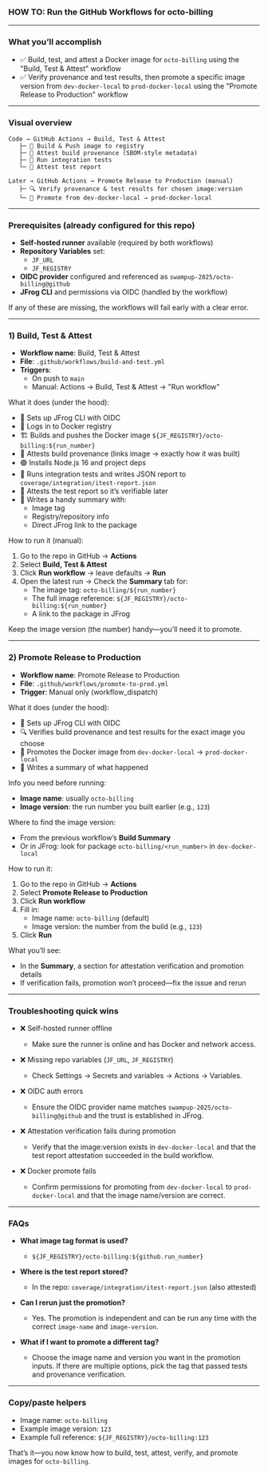 ### HOW TO: Run the GitHub Workflows for octo-billing


---

### What you’ll accomplish

- ✅ Build, test, and attest a Docker image for `octo-billing` using the "Build, Test & Attest" workflow
- ✅ Verify provenance and test results, then promote a specific image version from `dev-docker-local` to `prod-docker-local` using the "Promote Release to Production" workflow

---

### Visual overview

```
Code → GitHub Actions → Build, Test & Attest
   ├─ 🐳 Build & Push image to registry
   ├─ 🧾 Attest build provenance (SBOM-style metadata)
   ├─ 🧪 Run integration tests
   └─ 📎 Attest test report

Later → GitHub Actions → Promote Release to Production (manual)
   ├─ 🔍 Verify provenance & test results for chosen image:version
   └─ 🚚 Promote from dev-docker-local → prod-docker-local
```

---

### Prerequisites (already configured for this repo)

- **Self-hosted runner** available (required by both workflows)
- **Repository Variables** set:
  - `JF_URL`
  - `JF_REGISTRY`
- **OIDC provider** configured and referenced as `swampup-2025/octo-billing@github`
- **JFrog CLI** and permissions via OIDC (handled by the workflow)

If any of these are missing, the workflows will fail early with a clear error.

---

### 1) Build, Test & Attest

- **Workflow name**: Build, Test & Attest
- **File**: `.github/workflows/build-and-test.yml`
- **Triggers**:
  - On push to `main`
  - Manual: Actions → Build, Test & Attest → "Run workflow"

What it does (under the hood):
- 🔑 Sets up JFrog CLI with OIDC
- 🔐 Logs in to Docker registry
- 🏗️ Builds and pushes the Docker image `${JF_REGISTRY}/octo-billing:${run_number}`
- 🧾 Attests build provenance (links image → exactly how it was built)
- 🟢 Installs Node.js 16 and project deps
- 🧪 Runs integration tests and writes JSON report to `coverage/integration/itest-report.json`
- 📎 Attests the test report so it’s verifiable later
- 🧭 Writes a handy summary with:
  - Image tag
  - Registry/repository info
  - Direct JFrog link to the package

How to run it (manual):
1. Go to the repo in GitHub → **Actions**
2. Select **Build, Test & Attest**
3. Click **Run workflow** → leave defaults → **Run**
4. Open the latest run → Check the **Summary** tab for:
   - The image tag: `octo-billing/${run_number}`
   - The full image reference: `${JF_REGISTRY}/octo-billing:${run_number}`
   - A link to the package in JFrog

Keep the image version (the number) handy—you’ll need it to promote.

---

### 2) Promote Release to Production

- **Workflow name**: Promote Release to Production
- **File**: `.github/workflows/promote-to-prod.yml`
- **Trigger**: Manual only (workflow_dispatch)

What it does (under the hood):
- 🔑 Sets up JFrog CLI with OIDC
- 🔍 Verifies build provenance and test results for the exact image you choose
- 🚚 Promotes the Docker image from `dev-docker-local` → `prod-docker-local`
- 🧭 Writes a summary of what happened

Info you need before running:
- **Image name**: usually `octo-billing`
- **Image version**: the run number you built earlier (e.g., `123`)

Where to find the image version:
- From the previous workflow’s **Build Summary**
- Or in JFrog: look for package `octo-billing/<run_number>` in `dev-docker-local`

How to run it:
1. Go to the repo in GitHub → **Actions**
2. Select **Promote Release to Production**
3. Click **Run workflow**
4. Fill in:
   - Image name: `octo-billing` (default)
   - Image version: the number from the build (e.g., `123`)
5. Click **Run**

What you’ll see:
- In the **Summary**, a section for attestation verification and promotion details
- If verification fails, promotion won’t proceed—fix the issue and rerun

---

### Troubleshooting quick wins

- ❌ Self-hosted runner offline
  - Make sure the runner is online and has Docker and network access.

- ❌ Missing repo variables (`JF_URL`, `JF_REGISTRY`)
  - Check Settings → Secrets and variables → Actions → Variables.

- ❌ OIDC auth errors
  - Ensure the OIDC provider name matches `swampup-2025/octo-billing@github` and the trust is established in JFrog.

- ❌ Attestation verification fails during promotion
  - Verify that the image:version exists in `dev-docker-local` and that the test report attestation succeeded in the build workflow.

- ❌ Docker promote fails
  - Confirm permissions for promoting from `dev-docker-local` to `prod-docker-local` and that the image name/version are correct.

---

### FAQs

- **What image tag format is used?**
  - `${JF_REGISTRY}/octo-billing:${github.run_number}`

- **Where is the test report stored?**
  - In the repo: `coverage/integration/itest-report.json` (also attested)

- **Can I rerun just the promotion?**
  - Yes. The promotion is independent and can be run any time with the correct `image-name` and `image-version`.

- **What if I want to promote a different tag?**
  - Choose the image name and version you want in the promotion inputs. If there are multiple options, pick the tag that passed tests and provenance verification.

---

### Copy/paste helpers

- Image name: `octo-billing`
- Example image version: `123`
- Example full reference: `${JF_REGISTRY}/octo-billing:123`

That’s it—you now know how to build, test, attest, verify, and promote images for `octo-billing`.


